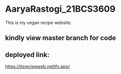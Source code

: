 # AaryaRastogi_21BCS3609
This is my vegan recipe website.
## kindly view master branch for code 

## deployed link:

https://itsrecipeweb.netlify.app/

